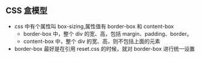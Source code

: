 ## CSS 盒模型

- css 中有个属性叫 box-sizing,属性值有 border-box 和 content-box
  - border-box 中，整个 div 的宽、高，包括 margin、padding、border。
  - content-box 中，整个 div 的宽、高，则不包括上面的元素
- border-box 最好是在引用 reset.css 的时候，就对 border-box 进行统一设置
